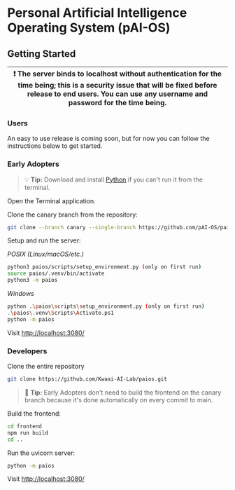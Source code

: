 # Personal Artificial Intelligence Operating System (pAI-OS)

## Getting Started

|❗ The server binds to localhost without authentication for the time being; this is a security issue that will be fixed before release to end users. You can use any username and password for the time being.|
|--|

### Users

An easy to use release is coming soon, but for now you can follow the instructions below to get started.

### Early Adopters

> 💡 **Tip:** Download and install [Python](https://www.python.org/downloads/) if you can't run it from the terminal.

Open the Terminal application.

Clone the canary branch from the repository:

```sh
git clone --branch canary --single-branch https://github.com/pAI-OS/paios.git
```

Setup and run the server:

_POSIX (Linux/macOS/etc.)_

```sh
python3 paios/scripts/setup_environment.py (only on first run)
source paios/.venv/bin/activate
python3 -m paios
```

_Windows_

```sh
python .\paios\scripts\setup_environment.py (only on first run)
.\paios\.venv\Scripts\Activate.ps1
python -m paios
```

Visit [http://localhost:3080/](http://localhost:3080/)

### Developers

Clone the entire repository

```sh
git clone https://github.com/Kwaai-AI-Lab/paios.git
```

> 🤖 **Tip:** Early Adopters don't need to build the frontend on the canary branch because it's done automatically on every commit to main.

Build the frontend:

```sh
cd frontend
npm run build
cd ..
```

Run the uvicorn server:

```sh
python -m paios
```

Visit [http://localhost:3080/](http://localhost:3080/)


